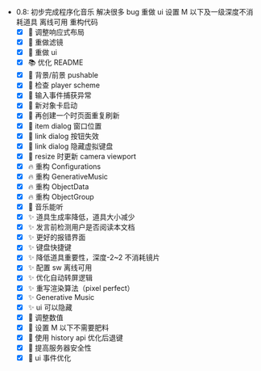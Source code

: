 - 0.8: 初步完成程序化音乐 解决很多 bug 重做 ui 设置 M 以下及一级深度不消耗道具 离线可用 重构代码
  - [x] :art: 调整响应式布局
  - [x] :art: 重做滤镜
  - [x] :art: 重做 ui
  - [x] :books: 优化 README
  - [x] :bug: 背景/前景 pushable
  - [x] :bug: 检查 player scheme
  - [x] :bug: 输入事件捕获异常
  - [x] :bug: 新对象卡启动
  - [x] :bug: 再创建一个时页面重复刷新
  - [x] :bug: item dialog 窗口位置
  - [x] :bug: link dialog 按钮失效
  - [x] :bug: link dialog 隐藏虚拟键盘
  - [x] :bug: resize 时更新 camera viewport
  - [x] :fire: 重构 Configurations
  - [x] :fire: 重构 GenerativeMusic
  - [x] :fire: 重构 ObjectData
  - [x] :fire: 重构 ObjectGroup
  - [x] :musical_note: 音乐能听
  - [x] :sparkles: 道具生成率降低，道具大小减少
  - [x] :sparkles: 发言前检测用户是否阅读本文档
  - [x] :sparkles: 更好的报错界面
  - [x] :sparkles: 键盘快捷键
  - [x] :sparkles: 降低道具重要性，深度-2~2 不消耗镜片
  - [x] :sparkles: 配置 sw 离线可用
  - [x] :sparkles: 优化自动转屏逻辑
  - [x] :sparkles: 重写渲染算法（pixel perfect）
  - [x] :sparkles: Generative Music
  - [x] :sparkles: ui 可以隐藏
  - [x] :wrench: 调整数值
  - [x] :wrench: 设置 M 以下不需要肥料
  - [x] :wrench: 使用 history api 优化后退键
  - [x] :wrench: 提高服务器安全性
  - [x] :wrench: ui 事件优化
